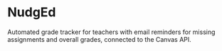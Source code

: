 # NudgEd
Automated grade tracker for teachers with email reminders for missing assignments and overall grades, connected to the Canvas API. 
